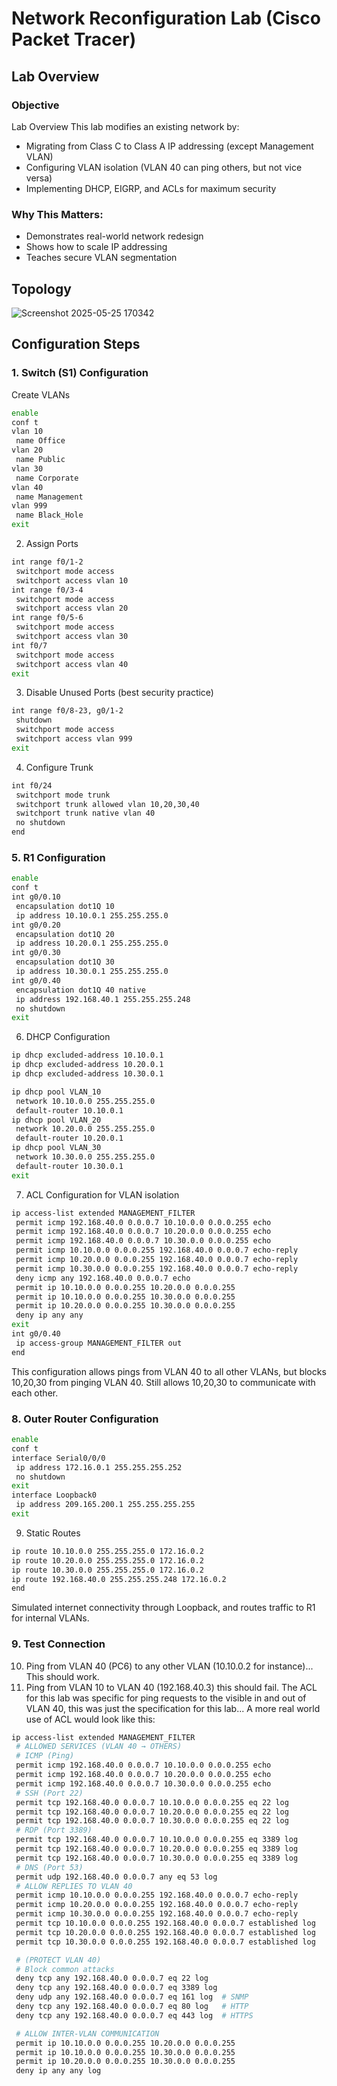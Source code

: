 # Network Reconfiguration Lab (Cisco Packet Tracer)
## Lab Overview
### Objective
Lab Overview
This lab modifies an existing network by:
- Migrating from Class C to Class A IP addressing (except Management VLAN)
- Configuring VLAN isolation (VLAN 40 can ping others, but not vice versa)
- Implementing DHCP, EIGRP, and ACLs for maximum security

### Why This Matters:
- Demonstrates real-world network redesign
- Shows how to scale IP addressing
- Teaches secure VLAN segmentation
## Topology
![Screenshot 2025-05-25 170342](https://github.com/user-attachments/assets/e9fba26a-39d6-4341-91db-fbe5d7f781c1)
## Configuration Steps
### 1. Switch (S1) Configuration
Create VLANs
```bash
enable
conf t
vlan 10
 name Office
vlan 20
 name Public
vlan 30
 name Corporate
vlan 40
 name Management
vlan 999
 name Black_Hole
exit
```
2. Assign Ports
```bash
int range f0/1-2
 switchport mode access
 switchport access vlan 10
int range f0/3-4
 switchport mode access
 switchport access vlan 20
int range f0/5-6
 switchport mode access
 switchport access vlan 30
int f0/7
 switchport mode access
 switchport access vlan 40
exit
```
3. Disable Unused Ports (best security practice)
```bash
int range f0/8-23, g0/1-2
 shutdown
 switchport mode access
 switchport access vlan 999
exit
```
4. Configure Trunk
```bash
int f0/24
 switchport mode trunk
 switchport trunk allowed vlan 10,20,30,40
 switchport trunk native vlan 40
 no shutdown
end
```
### 5. R1 Configuration
```bash
enable
conf t
int g0/0.10
 encapsulation dot1Q 10
 ip address 10.10.0.1 255.255.255.0
int g0/0.20
 encapsulation dot1Q 20
 ip address 10.20.0.1 255.255.255.0
int g0/0.30
 encapsulation dot1Q 30
 ip address 10.30.0.1 255.255.255.0
int g0/0.40
 encapsulation dot1Q 40 native
 ip address 192.168.40.1 255.255.255.248
 no shutdown
exit
```
6. DHCP Configuration
```bash
ip dhcp excluded-address 10.10.0.1
ip dhcp excluded-address 10.20.0.1
ip dhcp excluded-address 10.30.0.1

ip dhcp pool VLAN_10
 network 10.10.0.0 255.255.255.0
 default-router 10.10.0.1
ip dhcp pool VLAN_20
 network 10.20.0.0 255.255.255.0
 default-router 10.20.0.1
ip dhcp pool VLAN_30
 network 10.30.0.0 255.255.255.0
 default-router 10.30.0.1
exit
```
7. ACL Configuration for VLAN isolation
```bash
ip access-list extended MANAGEMENT_FILTER
 permit icmp 192.168.40.0 0.0.0.7 10.10.0.0 0.0.0.255 echo
 permit icmp 192.168.40.0 0.0.0.7 10.20.0.0 0.0.0.255 echo
 permit icmp 192.168.40.0 0.0.0.7 10.30.0.0 0.0.0.255 echo
 permit icmp 10.10.0.0 0.0.0.255 192.168.40.0 0.0.0.7 echo-reply
 permit icmp 10.20.0.0 0.0.0.255 192.168.40.0 0.0.0.7 echo-reply
 permit icmp 10.30.0.0 0.0.0.255 192.168.40.0 0.0.0.7 echo-reply
 deny icmp any 192.168.40.0 0.0.0.7 echo
 permit ip 10.10.0.0 0.0.0.255 10.20.0.0 0.0.0.255
 permit ip 10.10.0.0 0.0.0.255 10.30.0.0 0.0.0.255
 permit ip 10.20.0.0 0.0.0.255 10.30.0.0 0.0.0.255
 deny ip any any
exit
int g0/0.40
 ip access-group MANAGEMENT_FILTER out
end
```
This configuration allows pings from VLAN 40 to all other VLANs, but blocks 10,20,30 from pinging VLAN 40. Still allows 10,20,30 to communicate with each other. 
### 8. Outer Router Configuration
```bash
enable
conf t
interface Serial0/0/0
 ip address 172.16.0.1 255.255.255.252
 no shutdown
exit
interface Loopback0
 ip address 209.165.200.1 255.255.255.255
exit
```
9. Static Routes
```bash
ip route 10.10.0.0 255.255.255.0 172.16.0.2
ip route 10.20.0.0 255.255.255.0 172.16.0.2
ip route 10.30.0.0 255.255.255.0 172.16.0.2
ip route 192.168.40.0 255.255.255.248 172.16.0.2
end
```
Simulated internet connectivity through Loopback, and routes traffic to R1 for internal VLANs. 
### 9. Test Connection
10. Ping from VLAN 40 (PC6) to any other VLAN (10.10.0.2 for instance)... This should work.
11. Ping from VLAN 10 to VLAN 40 (192.168.40.3) this should fail.
The ACL for this lab was specific for ping requests to the visible in and out of VLAN 40, this was just the specification for this lab... A more real world use of ACL would look like this:
```bash
ip access-list extended MANAGEMENT_FILTER
 # ALLOWED SERVICES (VLAN 40 → OTHERS)
 # ICMP (Ping)
 permit icmp 192.168.40.0 0.0.0.7 10.10.0.0 0.0.0.255 echo
 permit icmp 192.168.40.0 0.0.0.7 10.20.0.0 0.0.0.255 echo
 permit icmp 192.168.40.0 0.0.0.7 10.30.0.0 0.0.0.255 echo
 # SSH (Port 22)
 permit tcp 192.168.40.0 0.0.0.7 10.10.0.0 0.0.0.255 eq 22 log
 permit tcp 192.168.40.0 0.0.0.7 10.20.0.0 0.0.0.255 eq 22 log
 permit tcp 192.168.40.0 0.0.0.7 10.30.0.0 0.0.0.255 eq 22 log
 # RDP (Port 3389)
 permit tcp 192.168.40.0 0.0.0.7 10.10.0.0 0.0.0.255 eq 3389 log
 permit tcp 192.168.40.0 0.0.0.7 10.20.0.0 0.0.0.255 eq 3389 log
 permit tcp 192.168.40.0 0.0.0.7 10.30.0.0 0.0.0.255 eq 3389 log
 # DNS (Port 53)
 permit udp 192.168.40.0 0.0.0.7 any eq 53 log
 # ALLOW REPLIES TO VLAN 40
 permit icmp 10.10.0.0 0.0.0.255 192.168.40.0 0.0.0.7 echo-reply
 permit icmp 10.20.0.0 0.0.0.255 192.168.40.0 0.0.0.7 echo-reply
 permit icmp 10.30.0.0 0.0.0.255 192.168.40.0 0.0.0.7 echo-reply
 permit tcp 10.10.0.0 0.0.0.255 192.168.40.0 0.0.0.7 established log
 permit tcp 10.20.0.0 0.0.0.255 192.168.40.0 0.0.0.7 established log
 permit tcp 10.30.0.0 0.0.0.255 192.168.40.0 0.0.0.7 established log

 # (PROTECT VLAN 40)
 # Block common attacks
 deny tcp any 192.168.40.0 0.0.0.7 eq 22 log
 deny tcp any 192.168.40.0 0.0.0.7 eq 3389 log
 deny udp any 192.168.40.0 0.0.0.7 eq 161 log  # SNMP
 deny tcp any 192.168.40.0 0.0.0.7 eq 80 log   # HTTP
 deny tcp any 192.168.40.0 0.0.0.7 eq 443 log  # HTTPS

 # ALLOW INTER-VLAN COMMUNICATION
 permit ip 10.10.0.0 0.0.0.255 10.20.0.0 0.0.0.255
 permit ip 10.10.0.0 0.0.0.255 10.30.0.0 0.0.0.255
 permit ip 10.20.0.0 0.0.0.255 10.30.0.0 0.0.0.255
 deny ip any any log
```
